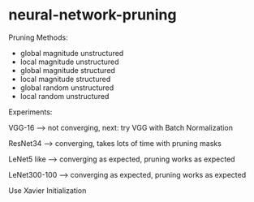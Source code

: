 # neural-network-pruning

Pruning Methods:
* global magnitude unstructured
* local magnitude unstructured
* global magnitude structured
* local magnitude structured
* global random unstructured
* local random unstructured



Experiments:

VGG-16 --> not converging, next: try VGG with Batch Normalization

ResNet34 --> converging, takes lots of time with pruning masks

LeNet5 like --> converging as expected, pruning works as expected

LeNet300-100 --> converging as expected, pruning works as expected

Use Xavier Initialization